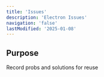 ```yaml
---
title: 'Issues'
description: 'Electron Issues'
navigation: 'false'
lastModified: '2025-01-08'
---
```


## Purpose

Record probs and solutions for reuse
